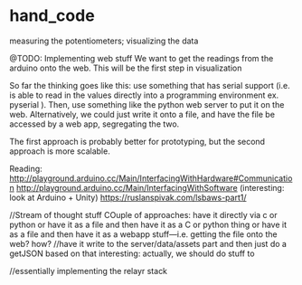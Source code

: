# hand_code
measuring the potentiometers; visualizing the data


@TODO:
Implementing web stuff
We want to get the readings from the arduino onto the web. This will be the first step in visualization

So far the thinking goes like this: use something that has serial support (i.e. is able to read in the values directly into a programming environment ex. pyserial ). Then, use something like the python web server to put it on the web. Alternatively, we could just write it onto a file, and have the file be accessed by a web app, segregating the two.

The first approach is probably better for prototyping, but the second approach is more scalable.

Reading: 
http://playground.arduino.cc/Main/InterfacingWithHardware#Communication
http://playground.arduino.cc/Main/InterfacingWithSoftware  (interesting: look at Arduino + Unity)
https://ruslanspivak.com/lsbaws-part1/


//Stream of thought stuff
COuple of approaches: 
have it directly via c or python 
or have it as a file and then have it as a C or python thing
or have it as a file and then have it as a webapp stuff—i.e. getting the file onto the web? how?
//have it write to the server/data/assets part and then just do a getJSON based on that
interesting: actually, we should do stuff to 


//essentially implementing the relayr stack
